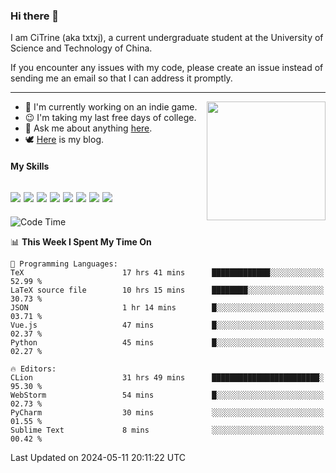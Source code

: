 ### Hi there 👋

I am CiTrine (aka txtxj), a current undergraduate student at the University of Science and Technology of China.

If you encounter any issues with my code, please create an issue instead of sending me an email so that I can address it promptly.

---

<img align="right" height="190" src="http://github-profile-summary-cards.vercel.app/api/cards/stats?username=txtxj&theme=vue">

- 🌱 I'm currently working on an indie game.
- 😉 I'm taking my last free days of college.
- 💬 Ask me about anything [here](https://github.com/txtxj/txtxj/issues).
- 🕊️ [Here](https://txtxj.top) is my blog.

#### My Skills

![](https://img.shields.io/badge/Unity-000000?logo=unity&logoColor=fff)
![](https://img.shields.io/badge/C%23-239120?logo=csharp&logoColor=fff)
![](https://img.shields.io/badge/Python-3e74a2?logo=python&logoColor=fff)
![](https://img.shields.io/badge/C++-65318e?logo=cplusplus&logoColor=fff)
![](https://img.shields.io/badge/C-5654a2?logo=c&logoColor=fff)
![](https://img.shields.io/badge/Vue-4FC08D?logo=vuedotjs&logoColor=fff)
![](https://img.shields.io/badge/Blender-f5792a?logo=blender&logoColor=fff)
![](https://img.shields.io/badge/MS%20SQL-cc2927?logo=microsoftsqlserver&logoColor=fff)
---

<!--START_SECTION:waka-->
![Code Time](http://img.shields.io/badge/Code%20Time-1%2C818%20hrs%2029%20mins-blue)

📊 **This Week I Spent My Time On** 

```text
💬 Programming Languages: 
TeX                      17 hrs 41 mins      █████████████░░░░░░░░░░░░   52.99 % 
LaTeX source file        10 hrs 15 mins      ████████░░░░░░░░░░░░░░░░░   30.73 % 
JSON                     1 hr 14 mins        █░░░░░░░░░░░░░░░░░░░░░░░░   03.71 % 
Vue.js                   47 mins             █░░░░░░░░░░░░░░░░░░░░░░░░   02.37 % 
Python                   45 mins             █░░░░░░░░░░░░░░░░░░░░░░░░   02.27 % 

🔥 Editors: 
CLion                    31 hrs 49 mins      ████████████████████████░   95.30 % 
WebStorm                 54 mins             █░░░░░░░░░░░░░░░░░░░░░░░░   02.73 % 
PyCharm                  30 mins             ░░░░░░░░░░░░░░░░░░░░░░░░░   01.55 % 
Sublime Text             8 mins              ░░░░░░░░░░░░░░░░░░░░░░░░░   00.42 % 
```


 Last Updated on 2024-05-11 20:11:22 UTC
<!--END_SECTION:waka-->
